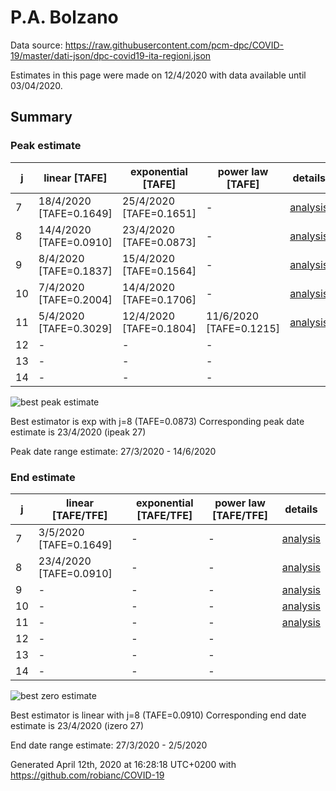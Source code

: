 # P.A. Bolzano


Data source: https://raw.githubusercontent.com/pcm-dpc/COVID-19/master/dati-json/dpc-covid19-ita-regioni.json

Estimates in this page were made on 12/4/2020 with data available until 03/04/2020.


## Summary 

### Peak estimate 
|j|linear [TAFE]|exponential [TAFE]|power law [TAFE]|details|
|---|----|-----------|---------|-------|
|7|18/4/2020 [TAFE=0.1649]|25/4/2020 [TAFE=0.1651]|-|[analysis](COVID-19_p.a._bolzano_j7_2020-04-03.md)|
|8|14/4/2020 [TAFE=0.0910]|23/4/2020 [TAFE=0.0873]|-|[analysis](COVID-19_p.a._bolzano_j8_2020-04-03.md)|
|9|8/4/2020 [TAFE=0.1837]|15/4/2020 [TAFE=0.1564]|-|[analysis](COVID-19_p.a._bolzano_j9_2020-04-03.md)|
|10|7/4/2020 [TAFE=0.2004]|14/4/2020 [TAFE=0.1706]|-|[analysis](COVID-19_p.a._bolzano_j10_2020-04-03.md)|
|11|5/4/2020 [TAFE=0.3029]|12/4/2020 [TAFE=0.1804]|11/6/2020 [TAFE=0.1215]|[analysis](COVID-19_p.a._bolzano_j11_2020-04-03.md)|
|12|-|-|-||
|13|-|-|-||
|14|-|-|-||

![best peak estimate](COVID-19_p.a._bolzano_j8_2020-04-03.png)

Best estimator is exp with j=8 (TAFE=0.0873)
Corresponding peak date estimate is 23/4/2020 (ipeak 27)


Peak date range estimate: 27/3/2020 - 14/6/2020

### End estimate 
|j|linear [TAFE/TFE]|exponential [TAFE/TFE]|power law [TAFE/TFE]|details|
|---|----|-----------|---------|-------|
|7|3/5/2020 [TAFE=0.1649]|-|-|[analysis](COVID-19_p.a._bolzano_j7_2020-04-03.md)|
|8|23/4/2020 [TAFE=0.0910]|-|-|[analysis](COVID-19_p.a._bolzano_j8_2020-04-03.md)|
|9|-|-|-|[analysis](COVID-19_p.a._bolzano_j9_2020-04-03.md)|
|10|-|-|-|[analysis](COVID-19_p.a._bolzano_j10_2020-04-03.md)|
|11|-|-|-|[analysis](COVID-19_p.a._bolzano_j11_2020-04-03.md)|
|12|-|-|-||
|13|-|-|-||
|14|-|-|-||

![best zero estimate](COVID-19_p.a._bolzano_j8_2020-04-03.png)

Best estimator is linear with j=8 (TAFE=0.0910)
Corresponding end date estimate is 23/4/2020 (izero 27)


End date range estimate: 27/3/2020 - 2/5/2020

Generated April 12th, 2020 at 16:28:18 UTC+0200 with https://github.com/robianc/COVID-19
